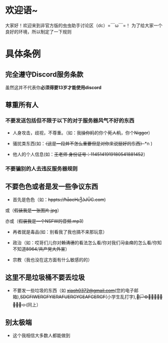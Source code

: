 # 欢迎语~
大家好！欢迎来到非官方版的虫虫助手讨论区（dc）=￣ω￣=！
为了给大家一个良好的环境，所以制定了一下规则
# 具体条例

## 完全遵守Discord服务条款

虽然这并不代表你**必须得要13岁才能使用discord**

## 尊重所有人

### 不要发送包括但不限于以下的对于服务器风气不好的东西

- 人身攻击，歧视，不尊重。（如：我~~操你妈~~的你个~~死人机~~，你个~~Nigger~~）

- 骚扰类东西(如：~~（这是一段并不怎么重要但是对你来说挺好的东西）~~*n )

- 他人的个人信息(如：~~王老师 身份证号：1145141919180541881452~~）

### 不要骗别的人去违反服务器规则

## 不要色色或者是发一些争议东西

- 首先是色色（如：~~hppts://ħǡʚeǶǮʖJÛC.com~~)
 
或（~~假装我是一张图片.jpg~~）

亦或（~~假装我是一个NSFW的音频.mp3~~)


- 再者就是毒品(如：别看我了我也搞不来那玩意）


- 政治（如：哎哥们儿你对~~赖清德~~的看法怎么看/你对我们~~习主席~~的怎么看/你知不知道~~8964~~/~~共产党大外宣~~）

- 宗教（我也没在这方面有什么敏感的的）

## 这里不是垃圾桶不要丢垃圾

- 不要发一些垃圾的东西（如 ~~xiaoh0372@gmail.com~~(您的电子邮箱),~~SDGFIWERGFYIERAFUERGYGEAFGERGF~~(小学生乱打字),~~🤩🏳️⚙️🐎🐎😀😊😉🫡😑😑☺️~~(同上）

## 别太极端

- 这个我相信大多数人都能做到